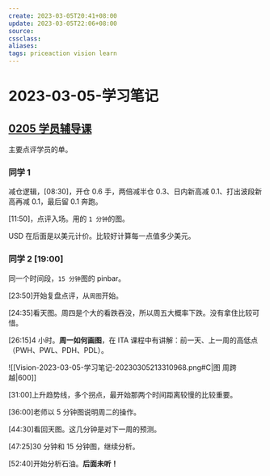 ```yaml
---
create: 2023-03-05T20:41+08:00
update: 2023-03-05T22:06+08:00
source:
cssclass:
aliases:
tags: priceaction vision learn
---
```


# 2023-03-05-学习笔记

## [0205 学员辅导课](https://meeting.tencent.com/v2/cloud-record/share?id=2b7c1201-96bd-480f-868c-49b54a2c3f10&from=3)

主要点评学员的单。

### 同学 1

减仓逻辑，[08:30]，开仓 0.6 手，两倍减半仓 0.3、日内新高减 0.1、打出波段新高再减 0.1，最后留 0.1 奔跑。

[11:50]，点评入场。用的 `1 分钟`的图。

USD 在后面是以美元计价。比较好计算每一点值多少美元。

### 同学 2 [19:00]

同一个时间段，`15 分钟`图的 pinbar。

[23:50]开始复盘点评，从`周图`开始。

[24:35]看天图。周四是个大的看跌吞没，所以周五大概率下跌。没有拿住比较可惜。

[26:15]4 小时。**周一如何画图**，在 ITA 课程中有讲解：前一天、上一周的高低点（PWH、PWL、PDH、PDL）。

![[Vision-2023-03-05-学习笔记-20230305213310968.png#C|图 周跨越|600]]

[31:00]上升趋势线，多个拐点，最开始那两个时间距离较慢的比较重要。

[36:00]老师以 5 分钟图说明周二的操作。

[44:30]看回天图。这几分钟是对下一周的预测。

[47:25]30 分钟和 15 分钟图，继续分析。

[52:40]开始分析石油。**后面未听！**
